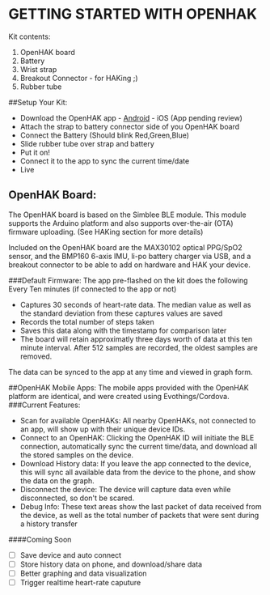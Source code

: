# GETTING STARTED WITH OPENHAK
Kit contents:
  1. OpenHAK board
  2. Battery
  3. Wrist strap
  4. Breakout Connector - for HAKing ;)
  5. Rubber tube

##Setup Your Kit:
- Download the OpenHAK app - [Android](https://github.com/OpenHAK/ohak_android)  - iOS (App pending review)
- Attach the strap to battery connector side of you OpenHAK board
- Connect the Battery (Should blink Red,Green,Blue)
- Slide rubber tube over strap and battery
- Put it on!
- Connect it to the app to sync the current time/date
- Live

## OpenHAK Board:
The OpenHAK board is based on the Simblee BLE module. This module supports the Arduino platform and also supports over-the-air (OTA) firmware uploading. (See HAKing section for more details)

Included on the OpenHAK board are the MAX30102 optical PPG/SpO2 sensor, and the BMP160 6-axis IMU, li-po battery charger via USB, and a breakout connector to be able to add on hardware and HAK your device.

###Default Firmware:
The app pre-flashed on the kit does the following
Every Ten minutes (if connected to the app or not)
- Captures 30 seconds of heart-rate data. The median value as well as the standard deviation from these captures values are saved
- Records the total number of steps taken
- Saves this data along with the timestamp for comparison later
- The board will retain approximatly three days worth of data at this ten minute interval. After 512 samples are recorded, the oldest samples are removed.

The data can be synced to the app at any time and viewed in graph form.

##OpenHAK Mobile Apps:
The mobile apps provided with the OpenHAK platform are identical, and were created using Evothings/Cordova.
###Current Features:
- Scan for available OpenHAKs: All nearby OpenHAKs, not connected to an app, will show up with their unique device IDs.
- Connect to an OpenHAK: Clicking the OpenHAK ID will initiate the BLE connection, automatically sync the current time/data, and download all the stored samples on the device.
- Download History data: If you leave the app connected to the device, this will sync all available data from the device to the phone, and show the data on the graph.
- Disconnect the device: The device will capture data even while disconnected, so don't be scared.
- Debug Info: These text areas show the last packet of data received from the device, as well as the total number of packets that were sent during a history transfer

####Coming Soon
- [ ] Save device and auto connect
- [ ] Store history data on phone, and download/share data
- [ ] Better graphing and data visualization
- [ ] Trigger realtime heart-rate caputure
